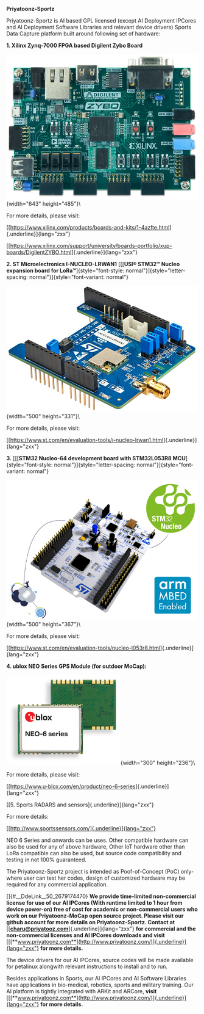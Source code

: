 **Priyatoonz-Sportz**



Priyatoonz-Sportz is AI based GPL licensed (except AI Deployment IPCores
and AI Deployment Software Libraries and relevant device drivers) Sports
Data Capture platform built around following set of hardware:


**1. Xilinx Zynq-7000 FPGA based Digilent Zybo Board**

![](Priyatoonz-Sportz_html_131b2411f87b7d66.jpg){width="643"
height="485"}\


For more details, please visit:

[[<https://www.xilinx.com/products/boards-and-kits/1-4azfte.html>]{.underline}]{lang="zxx"}

[[<https://www.xilinx.com/support/university/boards-portfolio/xup-boards/DigilentZYBO.html>]{.underline}]{lang="zxx"}


**2. ST Microelectronics I-NUCLEO-LRWAN1** [[[**USI® STM32™ Nucleo
expansion board for
LoRa™**]{style="font-style: normal"}]{style="letter-spacing: normal"}]{style="font-variant: normal"}

![](Priyatoonz-Sportz_html_f92f218fc969e77.jpg){width="500"
height="331"}\

For more details, please visit:


[[<https://www.st.com/en/evaluation-tools/i-nucleo-lrwan1.html>]{.underline}]{lang="zxx"}


**3.** [[[**STM32 Nucleo-64 development board with STM32L053R8
MCU**]{style="font-style: normal"}]{style="letter-spacing: normal"}]{style="font-variant: normal"}


![](Priyatoonz-Sportz_html_efae66f57b0bcb87.jpg){width="500"
height="367"}\


For more details, please visit:

[[<https://www.st.com/en/evaluation-tools/nucleo-l053r8.html>]{.underline}]{lang="zxx"}


**4. ublox NEO Series GPS Module (for outdoor MoCap):**

![](Priyatoonz-Sportz_html_a7165f18b2d2fa38.png){width="300"
height="236"}\

For more details, please visit:

[[<https://www.u-blox.com/en/product/neo-6-series>]{.underline}]{lang="zxx"}


[[5. Sports RADARS and sensors]{.underline}]{lang="zxx"}


For more details:

[[http://www.sportssensors.com/]{.underline}]{lang="zxx"}


NEO 6 Series and onwards can be uses. Other compatible hardware can also
be used for any of above hardware, Other IoT hardware other than LoRa
compatible can also be used, but source code compatibility and testing
in not 100% guaranteed.


The Priyatoonz-Sportz project is intended as Poof-of-Concept (PoC)
only-where user can test her codes, design of customized hardware may be
required for any commercial application.


[]{#__DdeLink__50_2679174470} **We provide time-limited non-commercial
license for use of our AI IPCores (With runtime limited to 1 hour from
device power-on) free of cost for academic or non-commercial users who
work on our Priyatoonz-MoCap open source project. Please visit our
github account for more details on Priyatoonz-Sportz. Contact at**
[[[**charu\@priyatooz.com**](mailto:charu@priyatooz.com)]{.underline}]{lang="zxx"}
**for commercial and the non-commercial licenses and AI IPCores
downloads and visit**
[[[**www.priyatoonz.com**](http://www.priyatoonz.com/)]{.underline}]{lang="zxx"}
**for more details.**

The device drivers for our AI IPCores, source codes will be made
available for petalinux alongwith relevant instructions to install and
to run.


Besides applications in Sports, our AI IPCores and AI Software Libraries
have applications in bio-medical, robotics, sports and military
training. Our AI platform is tightly integrated with ARKit and ARCore,
**visit**
[[[**www.priyatoonz.com**](http://www.priyatoonz.com/)]{.underline}]{lang="zxx"}
**for more details.**

